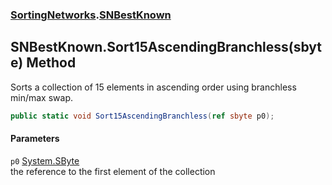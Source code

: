 ### [SortingNetworks](SortingNetworks.md 'SortingNetworks').[SNBestKnown](SortingNetworks_SNBestKnown.md 'SortingNetworks.SNBestKnown')
## SNBestKnown.Sort15AscendingBranchless(sbyte) Method
Sorts a collection of 15 elements in ascending order using branchless min/max swap.  
```csharp
public static void Sort15AscendingBranchless(ref sbyte p0);
```
#### Parameters
<a name='SortingNetworks_SNBestKnown_Sort15AscendingBranchless(sbyte)_p0'></a>
`p0` [System.SByte](https://docs.microsoft.com/en-us/dotnet/api/System.SByte 'System.SByte')  
the reference to the first element of the collection
  
